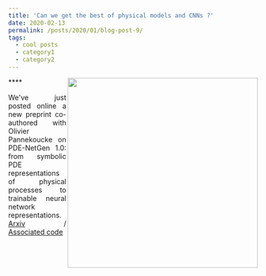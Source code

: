```yaml
---
title: 'Can we get the best of physical models and CNNs ?'
date: 2020-02-13
permalink: /posts/2020/01/blog-post-9/
tags:
  - cool posts
  - category1
  - category2
---
```


<div style="text-align: justify"> 
<img src="https://rfablet.github.io/images/figPDENetGen_Burgers202002.jpg" width="384" align ="right">
****
  
We've just posted online a new preprint co-authored with Olivier Pannekoucke on PDE-NetGen 1.0: 
from symbolic PDE representations of physical processes to trainable neural network representations.
<a href="https://arxiv.org/pdf/2002.01029.pdf"> Arxiv</a> / <a href="https://github.com/opannekoucke/pdenetgen"> Associated code</a>


